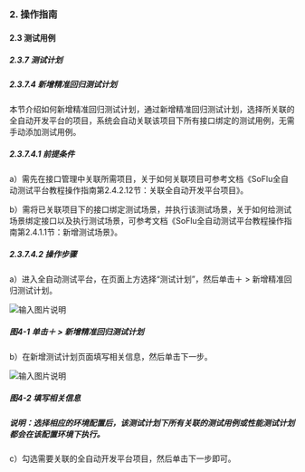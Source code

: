 ### 2. 操作指南

#### 2.3 测试用例

##### 2.3.7 测试计划

##### 2.3.7.4 新增精准回归测试计划

本节介绍如何新增精准回归测试计划，通过新增精准回归测试计划，选择所关联的全自动开发平台的项目，系统会自动关联该项目下所有接口绑定的测试用例，无需手动添加测试用例。

##### 2.3.7.4.1 前提条件

a）需先在接口管理中关联所需项目，关于如何关联项目可参考文档《SoFlu全自动测试平台教程操作指南第2.4.2.12节：关联全自动开发平台项目》。

b）需将已关联项目下的接口绑定测试场景，并执行该测试场景，关于如何给测试场景绑定接口以及执行测试场景，可参考文档《SoFlu全自动测试平台教程操作指南第2.4.1.1节：新增测试场景》。

##### 2.3.7.4.2 操作步骤

a）进入全自动测试平台，在页面上方选择“测试计划”，然后单击＋ > 新增精准回归测试计划。

![输入图片说明](../../../images/SoFlu%E5%85%A8%E8%87%AA%E5%8A%A8%E6%B5%8B%E8%AF%95%E5%B9%B3%E5%8F%B0%E6%95%99%E7%A8%8B/2.%20%E6%93%8D%E4%BD%9C%E6%8C%87%E5%8D%97/7.%20%E6%B5%8B%E8%AF%95%E8%AE%A1%E5%88%92/4-1.png)

##### 图4-1 单击＋ > 新增精准回归测试计划

b）在新增测试计划页面填写相关信息，然后单击下一步。

![输入图片说明](../../../images/SoFlu%E5%85%A8%E8%87%AA%E5%8A%A8%E6%B5%8B%E8%AF%95%E5%B9%B3%E5%8F%B0%E6%95%99%E7%A8%8B/2.%20%E6%93%8D%E4%BD%9C%E6%8C%87%E5%8D%97/7.%20%E6%B5%8B%E8%AF%95%E8%AE%A1%E5%88%92/4-2.png)

##### 图4-2 填写相关信息

##### 说明：选择相应的环境配置后，该测试计划下所有关联的测试用例或性能测试计划都会在该配置环境下执行。

c）勾选需要关联的全自动开发平台项目，然后单击下一步即可。
